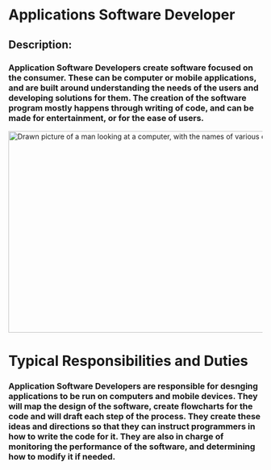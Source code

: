 # Applications Software Developer
## Description: 
### Application Software Developers create software focused on the consumer. These can be computer or mobile applications, and are built around understanding the needs of the users and developing solutions for them. The creation of the software program mostly happens through writing of code, and can be made for entertainment, or for the ease of users.

<img src="https://d3kqdc25i4tl0t.cloudfront.net/articles/content/543_378726_tech.hero.jpg" alt="Drawn picture of a man looking at a computer, with the names of various coding languages in the air" width="700" height="400">

# Typical Responsibilities and Duties

### Application Software Developers are responsible for desnging applications to be run on computers and mobile devices. They will map the design of the software, create flowcharts for the code and will draft each step of the process. They create these ideas and directions so that they can instruct programmers in how to write the code for it. They are also in charge of monitoring the performance of the software, and determining how to modify it if needed.
